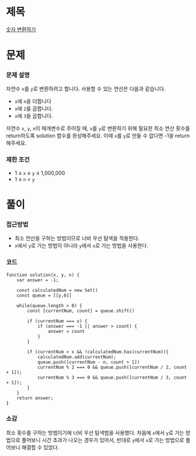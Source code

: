 # 제목

[숫자 변환하기](https://school.programmers.co.kr/learn/courses/30/lessons/154538)

# 문제

### 문제 설명

자연수 `x`를 `y`로 변환하려고 합니다. 사용할 수 있는 연산은 다음과 같습니다.

- `x`에 `n`을 더합니다
- `x`에 `2`를 곱합니다.
- `x`에 `3`을 곱합니다.

자연수 `x`, `y`, `n`이 매개변수로 주어질 때, `x`를 `y`로 변환하기 위해 필요한 최소 연산 횟수를 return하도록 solution 함수를 완성해주세요. 이때 `x`를 `y`로 만들 수 없다면 -1을 return 해주세요.

### 제한 조건

- 1 ≤ `x` ≤ `y` ≤ 1,000,000
- 1 ≤ `n` < `y`

# 풀이

### 접근방법

- 최소 연산을 구하는 방법이므로 너비 우선 탐색을 적용한다.
- `x`에서 `y`로 가는 방법이 아니라 `y`에서 `x`로 가는 방법을 사용한다.

### 코드

```
function solution(x, y, n) {
    var answer = -1;

    const calculatedNum = new Set()
    const queue = [[y,0]]

    while(queue.length > 0) {
        const [currentNum, count] = queue.shift()

        if (currentNum === x) {
            if (answer === -1 || answer > count) {
                answer = count
            }
        }

        if (currentNum > x && !calculatedNum.has(currentNum)){
            calculatedNum.add(currentNum);
            queue.push([currentNum - n, count + 1])
            currentNum % 2 === 0 && queue.push([currentNum / 2, count + 1]);
            currentNum % 3 === 0 && queue.push([currentNum / 3, count + 1]);
        }
    }
    return answer;
}
```

### 소감

최소 횟수를 구하는 방법이기에 너비 우선 탐색법을 사용했다. 처음에 `x`에서 `y`로 가는 방법으로 풀어보니 시간 초과가 나오는 경우가 있어서, 반대로 `y`에서 `x`로 가는 방법으로 풀어보니 해결할 수 있었다.
